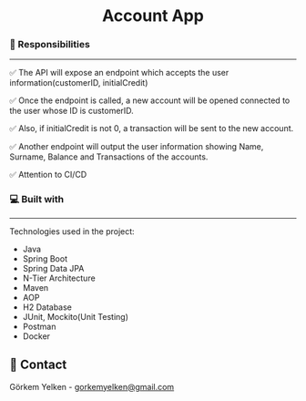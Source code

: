 <h1 align="center">Account App</h1>

### 📝 Responsibilities
---

✅ The API will expose an endpoint which accepts the user information(customerID, initialCredit)

✅ Once the endpoint is called, a new account will be opened connected to the user whose ID is customerID.

✅ Also, if initialCredit is not 0, a transaction will be sent to the new account.

✅ Another endpoint will output the user information showing Name, Surname, Balance and Transactions of the accounts.

✅ Attention to CI/CD

### 💻 Built with
---

Technologies used in the project:

*   Java
*   Spring Boot
*   Spring Data JPA
*   N-Tier Architecture
*   Maven
*   AOP 
*   H2 Database
*   JUnit, Mockito(Unit Testing)
*   Postman
*   Docker

<h2>📧 Contact</h2>

Görkem Yelken - [gorkemyelken@gmail.com](mailto:gorkemyelken@gmail.com)
